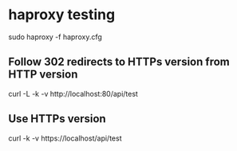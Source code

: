 # haproxy testing

sudo haproxy -f haproxy.cfg

## Follow 302 redirects to HTTPs version from HTTP version
curl -L -k -v http://localhost:80/api/test

## Use HTTPs version
curl -k -v https://localhost/api/test

